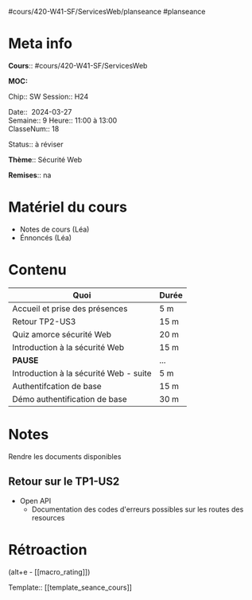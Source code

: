 #cours/420-W41-SF/ServicesWeb/planseance #planseance
# Meta info

**Cours**:: #cours/420-W41-SF/ServicesWeb 

**MOC:** 

Chip::  <span class="chip cours-2">SW</span>
Session:: H24

Date::  2024-03-27  
Semaine:: 9
Heure:: 11:00 à 13:00  
ClasseNum:: 18

Status:: <span class="chip to-review">à réviser</span>

**Thème**:: Sécurité Web

**Remises**:: <span class="chip na">na</span>

# Matériel du cours
* Notes de cours (Léa)
* Énnoncés (Léa)
# Contenu
| Quoi                                   | Durée |
| -------------------------------------- | ----- |
| Accueil et prise des présences         | 5 m   |
| Retour TP2-US3                         | 15 m  |
| Quiz amorce sécurité Web               | 20 m  |
| Introduction à la sécurité Web         | 15 m  |
| **PAUSE**                              | ...   |
| Introduction à la sécurité Web - suite | 5 m   |
| Authentifcation de base                | 15 m  |
| Démo authentification de base          | 30 m  |

# Notes
Rendre les documents disponibles

## Retour sur le TP1-US2
* Open API
	* Documentation des codes d'erreurs possibles sur les routes des resources


# Rétroaction
(alt+e - [[macro_rating]])

Template:: [[template_seance_cours]]